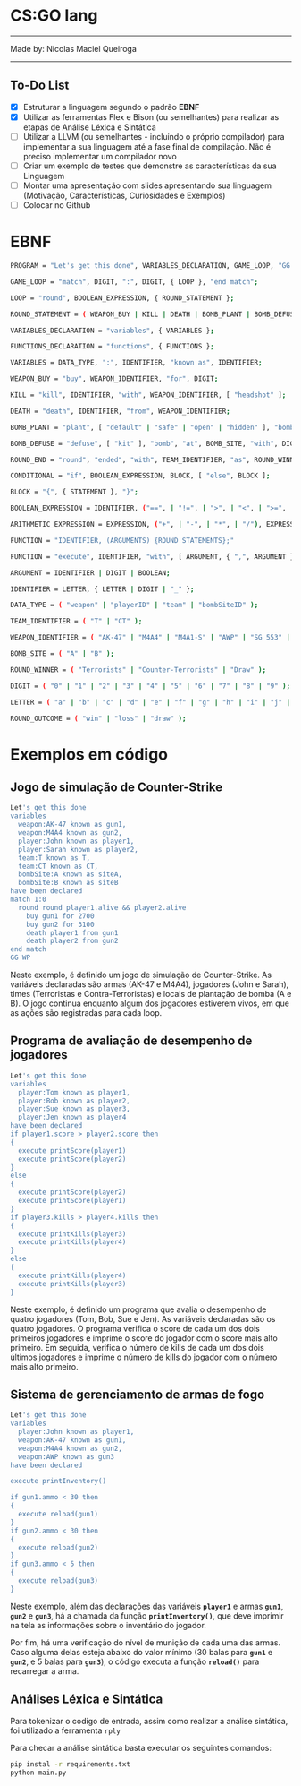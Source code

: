 # CS:GO lang

---

Made by: Nicolas Maciel Queiroga

---

## To-Do List

- [x]  Estruturar a linguagem segundo o padrão ********EBNF********
- [x]  Utilizar as ferramentas Flex e Bison (ou semelhantes) para realizar as etapas de Análise Léxica e Sintática
- [ ]  Utilizar a LLVM (ou semelhantes - incluindo o próprio compilador) para implementar a sua linguagem até a fase final de compilação. Não é preciso implementar um compilador novo
- [ ]  Criar um exemplo de testes que demonstre as características da sua Linguagem
- [ ]  Montar uma apresentação com slides apresentando sua linguagem (Motivação, Características, Curiosidades e Exemplos)
- [ ]  Colocar no Github

# EBNF

```bash
PROGRAM = "Let's get this done", VARIABLES_DECLARATION, GAME_LOOP, "GG WP";

GAME_LOOP = "match", DIGIT, ":", DIGIT, { LOOP }, "end match";

LOOP = "round", BOOLEAN_EXPRESSION, { ROUND_STATEMENT };

ROUND_STATEMENT = ( WEAPON_BUY | KILL | DEATH | BOMB_PLANT | BOMB_DEFUSE | ROUND_END );

VARIABLES_DECLARATION = "variables", { VARIABLES };

FUNCTIONS_DECLARATION = "functions", { FUNCTIONS };

VARIABLES = DATA_TYPE, ":", IDENTIFIER, "known as", IDENTIFIER;

WEAPON_BUY = "buy", WEAPON_IDENTIFIER, "for", DIGIT;

KILL = "kill", IDENTIFIER, "with", WEAPON_IDENTIFIER, [ "headshot" ];

DEATH = "death", IDENTIFIER, "from", WEAPON_IDENTIFIER;

BOMB_PLANT = "plant", [ "default" | "safe" | "open" | "hidden" ], "bomb", "at", BOMB_SITE;

BOMB_DEFUSE = "defuse", [ "kit" ], "bomb", "at", BOMB_SITE, "with", DIGIT, "seconds remaining";

ROUND_END = "round", "ended", "with", TEAM_IDENTIFIER, "as", ROUND_WINNER, "(", DIGIT, "-", DIGIT, ")";

CONDITIONAL = "if", BOOLEAN_EXPRESSION, BLOCK, [ "else", BLOCK ];

BLOCK = "{", { STATEMENT }, "}";

BOOLEAN_EXPRESSION = IDENTIFIER, ("==", | "!=", | ">", | "<", | ">=", | "<="), IDENTIFIER;

ARITHMETIC_EXPRESSION = EXPRESSION, ("+", | "-", | "*", | "/"), EXPRESSION;

FUNCTION = "IDENTIFIER, (ARGUMENTS) {ROUND STATEMENTS};"

FUNCTION = "execute", IDENTIFIER, "with", [ ARGUMENT, { ",", ARGUMENT } ];

ARGUMENT = IDENTIFIER | DIGIT | BOOLEAN;

IDENTIFIER = LETTER, { LETTER | DIGIT | "_" };

DATA_TYPE = ( "weapon" | "playerID" | "team" | "bombSiteID" );

TEAM_IDENTIFIER = ( "T" | "CT" );

WEAPON_IDENTIFIER = ( "AK-47" | "M4A4" | "M4A1-S" | "AWP" | "SG 553" | "Glock-18" | "USP-S" | "P2000" | "Desert Eagle" | "Tec-9" | "Five-SeveN" | "MP7" | "MP9" | "PP-Bizon" | "MAC-10" | "Galil AR" | "FAMAS" | "Sawed-Off" | "Nova" | "XM1014" | "MAG-7" | "M249" | "Negev" );

BOMB_SITE = ( "A" | "B" );

ROUND_WINNER = ( "Terrorists" | "Counter-Terrorists" | "Draw" );

DIGIT = ( "0" | "1" | "2" | "3" | "4" | "5" | "6" | "7" | "8" | "9" );

LETTER = ( "a" | "b" | "c" | "d" | "e" | "f" | "g" | "h" | "i" | "j" | "k" | "l" | "m" | "n" | "o" | "p" | "q" | "r" | "s" | "t" | "u" | "v" | "w" | "x" | "y" | "z" | "A" | "B" | "C" | "D" | "E" | "F" | "G" | "H" | "I" | "J" | "K" | "L" | "M" | "N" | "O" | "P" | "Q" | "R" | "S" | "T" | "U" | "V" | "W" | "X" | "Y" | "Z" );

ROUND_OUTCOME = ( "win" | "loss" | "draw" );
```

# Exemplos em código

## Jogo de simulação de Counter-Strike

```bash
Let's get this done
variables
  weapon:AK-47 known as gun1,
  weapon:M4A4 known as gun2,
  player:John known as player1,
  player:Sarah known as player2,
  team:T known as T,
  team:CT known as CT,
  bombSite:A known as siteA,
  bombSite:B known as siteB
have been declared
match 1:0
  round round player1.alive && player2.alive
    buy gun1 for 2700
    buy gun2 for 3100
    death player1 from gun1
    death player2 from gun2
end match
GG WP
```

Neste exemplo, é definido um jogo de simulação de Counter-Strike. As variáveis declaradas são armas (AK-47 e M4A4), jogadores (John e Sarah), times (Terroristas e Contra-Terroristas) e locais de plantação de bomba (A e B). O jogo continua enquanto algum dos jogadores estiverem vivos, em que as ações são registradas para cada loop.

## Programa de avaliação de desempenho de jogadores

```bash
Let's get this done
variables
  player:Tom known as player1,
  player:Bob known as player2,
  player:Sue known as player3,
  player:Jen known as player4
have been declared
if player1.score > player2.score then
{
  execute printScore(player1)
  execute printScore(player2)
}
else
{
  execute printScore(player2)
  execute printScore(player1)
}
if player3.kills > player4.kills then
{
  execute printKills(player3)
  execute printKills(player4)
}
else
{
  execute printKills(player4)
  execute printKills(player3)
}
```

Neste exemplo, é definido um programa que avalia o desempenho de quatro jogadores (Tom, Bob, Sue e Jen). As variáveis declaradas são os quatro jogadores. O programa verifica o score de cada um dos dois primeiros jogadores e imprime o score do jogador com o score mais alto primeiro. Em seguida, verifica o número de kills de cada um dos dois últimos jogadores e imprime o número de kills do jogador com o número mais alto primeiro.

## Sistema de gerenciamento de armas de fogo

```bash
Let's get this done
variables
  player:John known as player1,
  weapon:AK-47 known as gun1,
  weapon:M4A4 known as gun2,
  weapon:AWP known as gun3
have been declared

execute printInventory()

if gun1.ammo < 30 then
{
  execute reload(gun1)
}
if gun2.ammo < 30 then
{
  execute reload(gun2)
}
if gun3.ammo < 5 then
{
  execute reload(gun3)
}
```

Neste exemplo, além das declarações das variáveis **`player1`** e armas **`gun1`**, **`gun2`** e **`gun3`**, há a chamada da função **`printInventory()`**, que deve imprimir na tela as informações sobre o inventário do jogador.

Por fim, há uma verificação do nível de munição de cada uma das armas. Caso alguma delas esteja abaixo do valor mínimo (30 balas para **`gun1`** e **`gun2`**, e 5 balas para **`gun3`**), o código executa a função **`reload()`** para recarregar a arma.


## Análises Léxica e Sintática

Para tokenizar o codigo de entrada, assim como realizar a análise sintática, foi utilizado a ferramenta `rply`

Para checar a análise sintática basta executar os seguintes comandos:

```bash
pip instal -r requirements.txt
python main.py
```